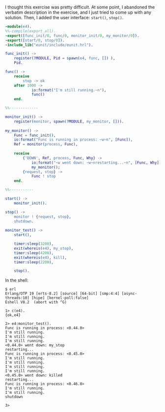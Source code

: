 I thought this exercise was pretty difficult.  At some point, I abandoned the verbatim description in the exercise, and I just tried to come up with any solution.  Then, I added the user interface: `start()`, `stop()`.

```erlang
-module(e4).
%%-compile(export_all).
-export([func_init/0, func/0, monitor_init/0, my_monitor/0]).
-export([start/0, stop/0]).
-include_lib("eunit/include/eunit.hrl").

func_init() ->
    register(?MODULE, Pid = spawn(e4, func, []) ),
    Pid.

func() ->
    receive
        stop -> ok
    after 1000 ->
            io:format("I'm still running.~n"),
            func()
    end.

%%-------------

monitor_init() ->
    register(monitor, spawn(?MODULE, my_monitor, [])).
    
my_monitor() ->
    Func = func_init(),
    io:format("Func is running in process: ~w~n", [Func]),
    Ref = monitor(process, Func), 
 
    receive
        {'DOWN', Ref, process, Func, Why} ->
            io:format("~w went down: ~w~nrestarting...~n", [Func, Why]),
            my_monitor();
        {request, stop} ->
            Func ! stop
    end.

%%-----------

start() ->
    monitor_init().

stop() ->
    monitor ! {request, stop},
    shutdown.
    
monitor_test() ->
    start(),

    timer:sleep(3200),
    exit(whereis(e4), my_stop),
    timer:sleep(4200),
    exit(whereis(e4), kill),
    timer:sleep(2200),

    stop().
```

In the shell:

```
$ erl
Erlang/OTP 19 [erts-8.2] [source] [64-bit] [smp:4:4] [async-threads:10] [hipe] [kernel-poll:false]
Eshell V8.2  (abort with ^G)

1> c(e4).
{ok,e4}

2> e4:monitor_test().
Func is running in process: <0.44.0>
I'm still running.
I'm still running.
I'm still running.
<0.44.0> went down: my_stop
restarting...
Func is running in process: <0.45.0>
I'm still running.
I'm still running.
I'm still running.
I'm still running.
<0.45.0> went down: killed
restarting...
Func is running in process: <0.46.0>
I'm still running.
I'm still running.
shutdown

3> 




```



        
    
                  
                  
                  
                

